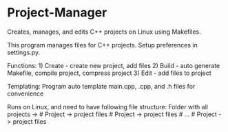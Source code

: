 # Project-Manager
Creates, manages, and edits C++ projects on Linux using Makefiles.

This program manages files for C++ projects. Setup preferences in settings.py.

Functions:
            1) Create - create new project, add files
            2) Build - auto generate Makefile, compile project, compress project
            3) Edit - add files to project

Templating:
            Program auto template main.cpp, .cpp, and .h files for convenience

Runs on Linux, and need to have following file structure:
            Folder with all projects -> # Project -> project files
                                # Project -> project files
                                # ...
                                # Project -> project files
